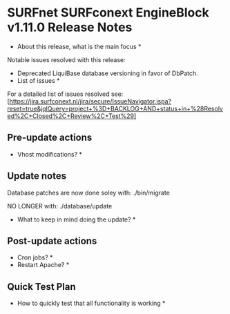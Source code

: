 # SURFnet SURFconext EngineBlock v1.11.0 Release Notes #

* About this release, what is the main focus *

Notable issues resolved with this release:
* Deprecated LiquiBase database versioning in favor of DbPatch.
* List of issues *

For a detailed list of issues resolved see:
[https://jira.surfconext.nl/jira/secure/IssueNavigator.jspa?reset=true&jqlQuery=project+%3D+BACKLOG+AND+status+in+%28Resolved%2C+Closed%2C+Review%2C+Test%29]

Pre-update actions
------------------

* Vhost modifications? *

Update notes
------------

Database patches are now done soley with:
./bin/migrate

NO LONGER with:
./database/update

* What to keep in mind doing the update? *

Post-update actions
-------------------

* Cron jobs? *
* Restart Apache? *

Quick Test Plan
---------------

* How to quickly test that all functionality is working *
